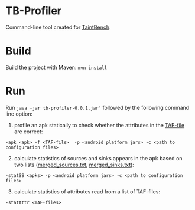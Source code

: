 # TB-Profiler
Command-line tool created for  [TaintBench](https://taintbench.github.io).

# Build
Build the project with Maven: ``mvn install``

# Run
Run ``java -jar tb-profiler-0.0.1.jar'`` followed by the following command line option: 

1. profile an apk statically to check whether the attributes in the [TAF-file](https://github.com/TaintBench/TaintBench/blob/master/TAF-schema.json) are correct:

``
 -apk <apk> -f <TAF-file>  -p <android platform jars> -c <path to
           configuration files>
``

2. calculate statistics of sources and sinks appears in the apk based on two lists ([merged_sources.txt](config/merged_sources.txt), [merged_sinks.txt](config/merged_sinks.txt)):

``
 -statSS <apks> -p <android platform jars> -c <path to configuration
           files>
``

3. calculate statistics of attributes read from a list of TAF-files:

``
  -statAttr <TAF-files>
``

